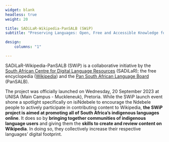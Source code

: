 ```yaml
---
widget: blank
headless: true
weight: 20

title: SADiLaR-Wikipedia-PanSALB (SWiP)
subtitle: "Preserving Languages: Open, Free and Accessible Knowledge for All"

design:
    columns: "1"

---
```


SADiLaR-Wikipedia-PanSALB (SWiP) is a collaborative initiative by the [South African Centre for Digital Language Resources](https://sadilar.org) (SADiLaR); the free encyclopedia ([Wikipedia](https://www.wikipedia.org/)) and the [Pan South African Language Board](https://pansalb.org/) (PanSALB).

The project was officially launched on Wednesday, 20 September 2023 at UNISA (Main Campus - Muckleneuk), Pretoria. While the SWiP launch event shone a spotlight specifically on isiNdebele to encourage the Ndebele people to actively participate in contributing content to Wikipedia, __the SWiP project is aimed at promoting all of South Africa’s indigenous languages online__. It does so by __bringing together communities of indigenous language users__ and giving them the __skills to create and review content on Wikipedia__. In doing so, they collectively increase their respective languages’ digital footprint.